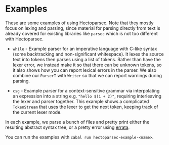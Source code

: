 # Examples

These are some examples of using Hectoparsec. Note that they mostly focus on lexing and parsing, since material for parsing directly from text is already covered for existing libraries like `parsec` which is not too different with Hectoparsec.  

- `while` - Example parser for an imperative language with C-like syntax (some backtracking and non-significant whitespace). It lexes the source text into tokens then parses using a list of tokens. Rather than have the lexer error, we instead make it so that there can be unknown tokens, so it also shows how you can report lexical errors in the parser. We also combine our `ParserT` with `Writer` so that we can report warnings during parsing.

- `csg` - Example parser for a context-sensitive grammar via interpolating an expression into a string e.g. `"hello $(1 + 2)"`, requiring interleaving the lexer and parser together. This example shows a complicated `TokenStream` that uses the lexer to get the next token, keeping track of the current lexer mode.

In each example, we parse a bunch of files and pretty print either the resulting abstract syntax tree, or a pretty error using [errata](https://hackage.haskell.org/package/errata).  

You can run the examples with `cabal run hectoparsec-example-<name>`.  
